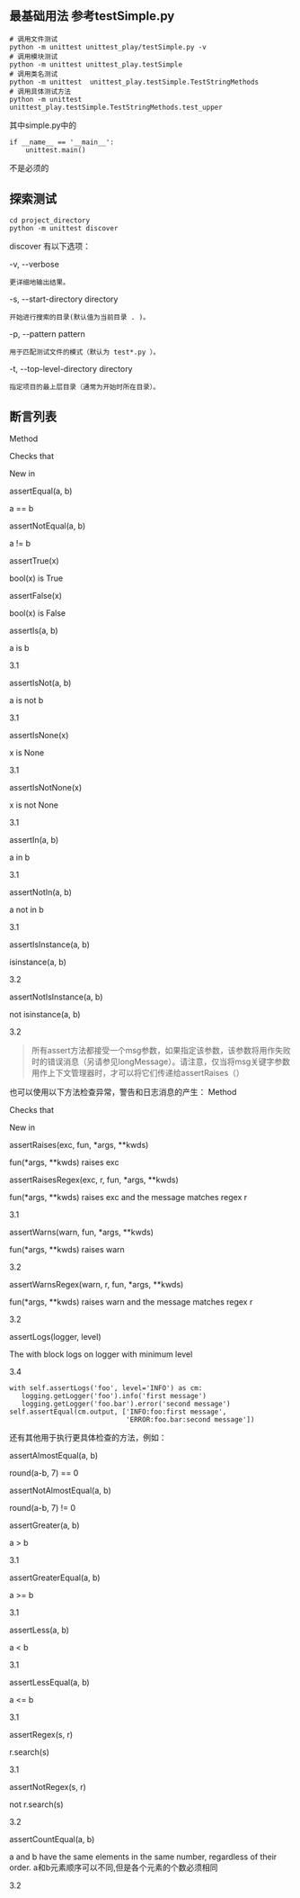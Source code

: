 ## 最基础用法 参考testSimple.py

```
# 调用文件测试
python -m unittest unittest_play/testSimple.py -v
# 调用模块测试
python -m unittest unittest_play.testSimple
# 调用类名测试
python -m unittest  unittest_play.testSimple.TestStringMethods
# 调用具体测试方法
python -m unittest  unittest_play.testSimple.TestStringMethods.test_upper
```

其中simple.py中的
```
if __name__ == '__main__':
    unittest.main()
```
不是必须的

## 探索测试

```
cd project_directory
python -m unittest discover
```

discover 有以下选项：

-v, --verbose

    更详细地输出结果。

-s, --start-directory directory

    开始进行搜索的目录(默认值为当前目录 . )。

-p, --pattern pattern

    用于匹配测试文件的模式（默认为 test*.py ）。

-t, --top-level-directory directory

    指定项目的最上层目录（通常为开始时所在目录）。

## 断言列表

Method

Checks that

New in

assertEqual(a, b)

a == b

assertNotEqual(a, b)

a != b

assertTrue(x)

bool(x) is True

assertFalse(x)

bool(x) is False

assertIs(a, b)

a is b

3.1

assertIsNot(a, b)

a is not b

3.1

assertIsNone(x)

x is None

3.1

assertIsNotNone(x)

x is not None

3.1

assertIn(a, b)

a in b

3.1

assertNotIn(a, b)

a not in b

3.1

assertIsInstance(a, b)

isinstance(a, b)

3.2

assertNotIsInstance(a, b)

not isinstance(a, b)

3.2

>所有assert方法都接受一个msg参数，如果指定该参数，该参数将用作失败时的错误消息（另请参见longMessage）。请注意，仅当将msg关键字参数用作上下文管理器时，才可以将它们传递给assertRaises（）


也可以使用以下方法检查异常，警告和日志消息的产生：
Method

Checks that

New in


assertRaises(exc, fun, *args, **kwds)

fun(*args, **kwds) raises exc

assertRaisesRegex(exc, r, fun, *args, **kwds)

fun(*args, **kwds) raises exc and the message matches regex r

3.1

assertWarns(warn, fun, *args, **kwds)

fun(*args, **kwds) raises warn

3.2

assertWarnsRegex(warn, r, fun, *args, **kwds)

fun(*args, **kwds) raises warn and the message matches regex r

3.2

assertLogs(logger, level)

The with block logs on logger with minimum level

3.4

```
with self.assertLogs('foo', level='INFO') as cm:
   logging.getLogger('foo').info('first message')
   logging.getLogger('foo.bar').error('second message')
self.assertEqual(cm.output, ['INFO:foo:first message',
                             'ERROR:foo.bar:second message'])
```
还有其他用于执行更具体检查的方法，例如：

assertAlmostEqual(a, b)

round(a-b, 7) == 0

assertNotAlmostEqual(a, b)

round(a-b, 7) != 0

assertGreater(a, b)

a > b

3.1

assertGreaterEqual(a, b)

a >= b

3.1

assertLess(a, b)

a < b

3.1

assertLessEqual(a, b)

a <= b

3.1

assertRegex(s, r)

r.search(s)

3.1

assertNotRegex(s, r)

not r.search(s)

3.2

assertCountEqual(a, b)

a and b have the same elements in the same number, regardless of their order. a和b元素顺序可以不同,但是各个元素的个数必须相同

3.2

